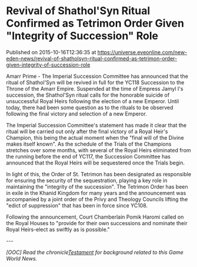 # Revival of Shathol'Syn Ritual Confirmed as Tetrimon Order Given "Integrity of Succession" Role
Published on 2015-10-16T12:36:35 at https://universe.eveonline.com/new-eden-news/revival-of-shatholsyn-ritual-confirmed-as-tetrimon-order-given-integrity-of-succession-role

Amarr Prime - The Imperial Succession Committee has announced that the ritual of Shathol'Syn will be revived in full for the YC118 Succession to the Throne of the Amarr Empire. Suspended at the time of Empress Jamyl I's succession, the Shathol'Syn ritual calls for the honorable suicide of unsuccessful Royal Heirs following the election of a new Emperor. Until today, there had been some question as to the rituals to be observed following the final victory and selection of a new Emperor.

The Imperial Succession Committee's statement has made it clear that the ritual will be carried out only after the final victory of a Royal Heir's Champion, this being the actual moment when the "final will of the Divine makes itself known". As the schedule of the Trials of the Champions stretches over some months, with several of the Royal Heirs eliminated from the running before the end of YC117, the Succession Committee has announced that the Royal Heirs will be sequestered once the Trials begin.

In light of this, the Order of St. Tetrimon has been designated as responsible for ensuring the security of the sequestration, playing a key role in maintaining the "integrity of the succession". The Tetrimon Order has been in exile in the Khanid Kingdom for many years and the announcement was accompanied by a joint order of the Privy and Theology Councils lifting the "edict of suppression" that has been in force since YC108.

Following the announcement, Court Chamberlain Pomik Haromi called on the Royal Houses to "provide for their own successions and nominate their Royal Heirs-elect as swiftly as is possible."

 

\---

 

_[OOC] Read the chronicle[Testament](http://community.eveonline.com/backstory/chronicles/testament/) for background related to this Game World News._
